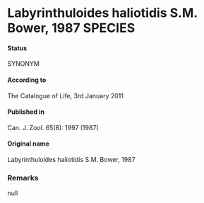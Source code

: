 Labyrinthuloides haliotidis S.M. Bower, 1987 SPECIES
=======

#### Status
SYNONYM

#### According to
The Catalogue of Life, 3rd January 2011

#### Published in
Can. J. Zool. 65(8): 1997 (1987)

#### Original name
Labyrinthuloides haliotidis S.M. Bower, 1987

### Remarks
null